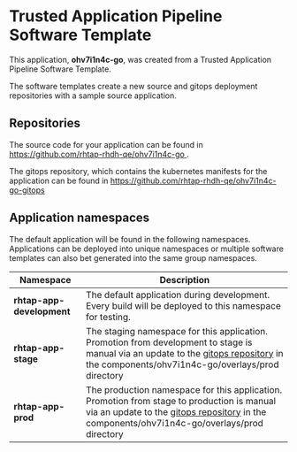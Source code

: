 # Trusted Application Pipeline Software Template

This application, **ohv7i1n4c-go**, was created from a Trusted Application Pipeline Software Template.

The software templates create a new source and gitops deployment repositories with a sample source application. 

## Repositories

The source code for your application can be found in [https://github.com/rhtap-rhdh-qe/ohv7i1n4c-go ](https://github.com/rhtap-rhdh-qe/ohv7i1n4c-go ).
 
The gitops repository, which contains the kubernetes manifests for the application can be found in 
[https://github.com/rhtap-rhdh-qe/ohv7i1n4c-go-gitops ](https://github.com/rhtap-rhdh-qe/ohv7i1n4c-go-gitops ) 

## Application namespaces 

The default application will be found in the following namespaces. Applications can be deployed into unique namespaces or multiple software templates can also bet generated into the same group namespaces.  

|  Namespace   |  Description   |  
| -------- | -------- |   
| **rhtap-app-development** | The default application during development. Every build will be deployed to this namespace for testing. | 
| **rhtap-app-stage** | The staging namespace for this application. Promotion from development to stage is manual via an update to the [gitops repository](https://github.com/rhtap-rhdh-qe/ohv7i1n4c-go-gitops ) in the components/ohv7i1n4c-go/overlays/prod directory |  
| **rhtap-app-prod** | The production namespace for this application. Promotion from stage to production is manual via an update to the [gitops repository](https://github.com/rhtap-rhdh-qe/ohv7i1n4c-go-gitops ) in the components/ohv7i1n4c-go/overlays/prod directory | 